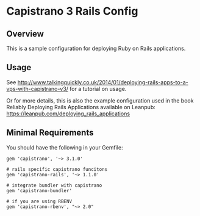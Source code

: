 # Capistrano 3 Rails Config

## Overview

This is a sample configuration for deploying Ruby on Rails applications.

## Usage

See
<http://www.talkingquickly.co.uk/2014/01/deploying-rails-apps-to-a-vps-with-capistrano-v3/>
for a tutorial on usage.

Or for more details, this is also the example configuration used in the
book Reliably Deploying Rails Applications available on Leanpub:
<https://leanpub.com/deploying_rails_applications>

## Minimal Requirements

You should have the following in your Gemfile:

    gem 'capistrano', '~> 3.1.0'

    # rails specific capistrano funcitons
    gem 'capistrano-rails', '~> 1.1.0'

    # integrate bundler with capistrano
    gem 'capistrano-bundler'

    # if you are using RBENV
    gem 'capistrano-rbenv', "~> 2.0" 

